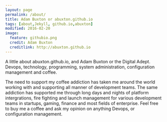 ```yaml
---
layout: page
permalink: /about/
title: Adam Buxton or abuxton.github.io 
tags: [about,Jekyll, github.io,abuxton]
modified: 2016-02-20
image:
  feature: githubio.png
  credit: Adam Buxton
  creditlink: http://abuxton.github.io
---
```

A little about abuxton.github.io, and Adam Buxton or the Digital Adept. Devops, technology, programming, system administration, configuration management and coffee.  

The need to support my coffee addiction has taken me around the world working with and supporting all manner of development teams. The same addiction has supported me through long days and nights of  platform intergrations, fire fighting and launch management for various development teams in startups, gaming, finance and most fields of enterprise. Feel free to buy me a coffee and ask my opinion on anything Devops, or configuration management. 

[www]: http://www.abuxton.github.io
[email]: abc[@]digitaladept.co.uk

